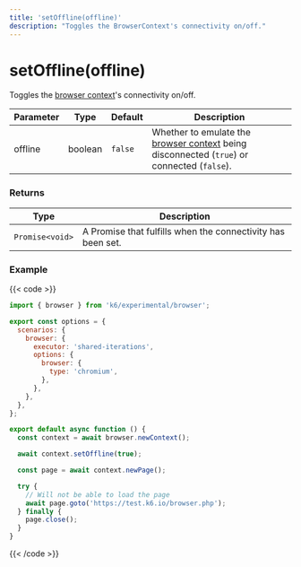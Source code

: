 ```yaml
---
title: 'setOffline(offline)'
description: "Toggles the BrowserContext's connectivity on/off."
---
```


# setOffline(offline)

Toggles the [browser context](https://grafana.com/docs/k6/<K6_VERSION>/javascript-api/k6-experimental/browser/browsercontext)'s connectivity on/off.

| Parameter | Type    | Default | Description                                                                                 |
| --------- | ------- | ------- | ------------------------------------------------------------------------------------------- |
| offline   | boolean | `false` | Whether to emulate the [browser context](https://grafana.com/docs/k6/<K6_VERSION>/javascript-api/k6-experimental/browser/browsercontext) being disconnected (`true`) or connected (`false`). |

### Returns

| Type            | Description                                                 |
| --------------- | ----------------------------------------------------------- |
| `Promise<void>` | A Promise that fulfills when the connectivity has been set. |

### Example

{{< code >}}

```javascript
import { browser } from 'k6/experimental/browser';

export const options = {
  scenarios: {
    browser: {
      executor: 'shared-iterations',
      options: {
        browser: {
          type: 'chromium',
        },
      },
    },
  },
};

export default async function () {
  const context = await browser.newContext();

  await context.setOffline(true);

  const page = await context.newPage();

  try {
    // Will not be able to load the page
    await page.goto('https://test.k6.io/browser.php');
  } finally {
    page.close();
  }
}
```

{{< /code >}}

